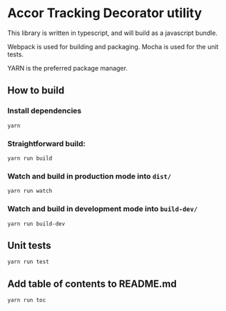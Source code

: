 # Accor Tracking Decorator utility

This library is written in typescript, and will build as a javascript bundle.

Webpack is used for building and packaging. Mocha is used for the unit tests.

YARN is the preferred package manager.

## How to build

### Install dependencies
`yarn`

### Straightforward build:
`yarn run build`

### Watch and build in production mode into `dist/`
`yarn run watch`

### Watch and build in development mode into `build-dev/`
`yarn run build-dev`

## Unit tests
`yarn run test`

## Add table of contents to README.md
`yarn run toc`